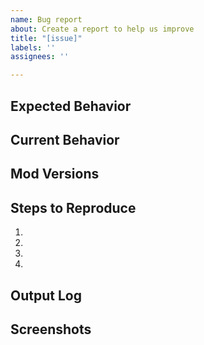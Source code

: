 ```yaml
---
name: Bug report
about: Create a report to help us improve
title: "[issue]"
labels: ''
assignees: ''

---
```


<!--- Provide a general summary of the issue in the Title above -->

## Expected Behavior
<!--- Tell us what should happen -->

## Current Behavior
<!--- Tell us what happens instead of the expected behavior -->

## Mod Versions
<!--- Are you using a local copy or Steam subscription? If you are using a Steam -->
<!--- subscription, have you tried to force update the mod using Mod Updater or Mod Manager? -->

## Steps to Reproduce
<!--- Provide an unambiguous set of steps to reproduce this bug -->
1.
2.
3.
4.

## Output Log
<!--- Include an output log to allow us to understand your issue. This file is located at -->

<!--- Windows: %userprofile%\AppData\LocalLow\Klei\Oxygen Not Included\output.log -->
<!--- Mac: ~/Library/Logs/Unity/Player.log -->
<!--- Linux: ~/.config/unity3d/Klei/Oxygen Not Included/Player.log -->

## Screenshots
<!--- If applicable, add screenshots to help explain your problem. -->
